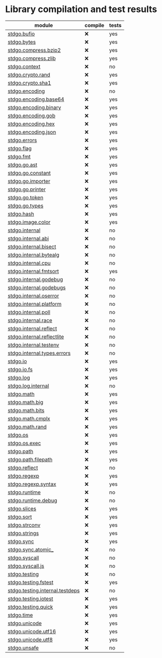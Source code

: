 # Library compilation and test results


| module | compile | tests |
| --- | --- | --- | 
| [stdgo.bufio](./bufio/README.md) | ❌ | yes |
| [stdgo.bytes](./bytes/README.md) | ❌ | yes |
| [stdgo.compress.bzip2](./compress/bzip2/README.md) | ❌ | yes |
| [stdgo.compress.zlib](./compress/zlib/README.md) | ❌ | yes |
| [stdgo.context](./context/README.md) | ❌ | no |
| [stdgo.crypto.rand](./crypto/rand/README.md) | ❌ | yes |
| [stdgo.crypto.sha1](./crypto/sha1/README.md) | ❌ | yes |
| [stdgo.encoding](./encoding/README.md) | ❌ | no |
| [stdgo.encoding.base64](./encoding/base64/README.md) | ❌ | yes |
| [stdgo.encoding.binary](./encoding/binary/README.md) | ❌ | yes |
| [stdgo.encoding.gob](./encoding/gob/README.md) | ❌ | yes |
| [stdgo.encoding.hex](./encoding/hex/README.md) | ❌ | yes |
| [stdgo.encoding.json](./encoding/json/README.md) | ❌ | yes |
| [stdgo.errors](./errors/README.md) | ❌ | yes |
| [stdgo.flag](./flag/README.md) | ❌ | yes |
| [stdgo.fmt](./fmt/README.md) | ❌ | yes |
| [stdgo.go.ast](./go/ast/README.md) | ❌ | yes |
| [stdgo.go.constant](./go/constant/README.md) | ❌ | yes |
| [stdgo.go.importer](./go/importer/README.md) | ❌ | yes |
| [stdgo.go.printer](./go/printer/README.md) | ❌ | yes |
| [stdgo.go.token](./go/token/README.md) | ❌ | yes |
| [stdgo.go.types](./go/types/README.md) | ❌ | yes |
| [stdgo.hash](./hash/README.md) | ❌ | yes |
| [stdgo.image.color](./image/color/README.md) | ❌ | yes |
| [stdgo.internal](./internal/README.md) | ❌ | no |
| [stdgo.internal.abi](./internal/abi/README.md) | ❌ | no |
| [stdgo.internal.bisect](./internal/bisect/README.md) | ❌ | no |
| [stdgo.internal.bytealg](./internal/bytealg/README.md) | ❌ | no |
| [stdgo.internal.cpu](./internal/cpu/README.md) | ❌ | no |
| [stdgo.internal.fmtsort](./internal/fmtsort/README.md) | ❌ | yes |
| [stdgo.internal.godebug](./internal/godebug/README.md) | ❌ | no |
| [stdgo.internal.godebugs](./internal/godebugs/README.md) | ❌ | no |
| [stdgo.internal.oserror](./internal/oserror/README.md) | ❌ | no |
| [stdgo.internal.platform](./internal/platform/README.md) | ❌ | no |
| [stdgo.internal.poll](./internal/poll/README.md) | ❌ | no |
| [stdgo.internal.race](./internal/race/README.md) | ❌ | no |
| [stdgo.internal.reflect](./internal/reflect/README.md) | ❌ | no |
| [stdgo.internal.reflectlite](./internal/reflectlite/README.md) | ❌ | no |
| [stdgo.internal.testenv](./internal/testenv/README.md) | ❌ | no |
| [stdgo.internal.types.errors](./internal/types/errors/README.md) | ❌ | no |
| [stdgo.io](./io/README.md) | ❌ | yes |
| [stdgo.io.fs](./io/fs/README.md) | ❌ | yes |
| [stdgo.log](./log/README.md) | ❌ | yes |
| [stdgo.log.internal](./log/internal/README.md) | ❌ | no |
| [stdgo.math](./math/README.md) | ❌ | yes |
| [stdgo.math.big](./math/big/README.md) | ❌ | yes |
| [stdgo.math.bits](./math/bits/README.md) | ❌ | yes |
| [stdgo.math.cmplx](./math/cmplx/README.md) | ❌ | yes |
| [stdgo.math.rand](./math/rand/README.md) | ❌ | yes |
| [stdgo.os](./os/README.md) | ❌ | yes |
| [stdgo.os.exec](./os/exec/README.md) | ❌ | yes |
| [stdgo.path](./path/README.md) | ❌ | yes |
| [stdgo.path.filepath](./path/filepath/README.md) | ❌ | yes |
| [stdgo.reflect](./reflect/README.md) | ❌ | no |
| [stdgo.regexp](./regexp/README.md) | ❌ | yes |
| [stdgo.regexp.syntax](./regexp/syntax/README.md) | ❌ | yes |
| [stdgo.runtime](./runtime/README.md) | ❌ | no |
| [stdgo.runtime.debug](./runtime/debug/README.md) | ❌ | no |
| [stdgo.slices](./slices/README.md) | ❌ | yes |
| [stdgo.sort](./sort/README.md) | ❌ | yes |
| [stdgo.strconv](./strconv/README.md) | ❌ | yes |
| [stdgo.strings](./strings/README.md) | ❌ | yes |
| [stdgo.sync](./sync/README.md) | ❌ | yes |
| [stdgo.sync.atomic_](./sync/atomic_/README.md) | ❌ | no |
| [stdgo.syscall](./syscall/README.md) | ❌ | no |
| [stdgo.syscall.js](./syscall/js/README.md) | ❌ | no |
| [stdgo.testing](./testing/README.md) | ❌ | no |
| [stdgo.testing.fstest](./testing/fstest/README.md) | ❌ | yes |
| [stdgo.testing.internal.testdeps](./testing/internal/testdeps/README.md) | ❌ | no |
| [stdgo.testing.iotest](./testing/iotest/README.md) | ❌ | yes |
| [stdgo.testing.quick](./testing/quick/README.md) | ❌ | yes |
| [stdgo.time](./time/README.md) | ❌ | yes |
| [stdgo.unicode](./unicode/README.md) | ❌ | yes |
| [stdgo.unicode.utf16](./unicode/utf16/README.md) | ❌ | yes |
| [stdgo.unicode.utf8](./unicode/utf8/README.md) | ❌ | yes |
| [stdgo.unsafe](./unsafe/README.md) | ❌ | no |

